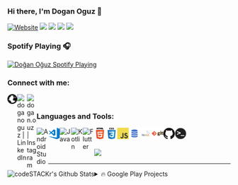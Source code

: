 
### Hi there, I'm Dogan Oguz 👋

[![Website](https://i.hizliresim.com/ndsPZI.png)](https://doganoguz.com/) <img width="29px" src="https://upload.wikimedia.org/wikipedia/commons/thumb/8/82/Android_logo_2019.svg/1173px-Android_logo_2019.svg.png" />
<img width="29px" src="https://cdn.worldvectorlogo.com/logos/flutter-logo.svg" /> 
<img width="29px" src="https://img.icons8.com/color/452/firebase.png" />
<img width="29px" src="https://cdn.worldvectorlogo.com/logos/google-admob.svg" />
### Spotify Playing 🎧
[<img src="https://now-playing-codestackr.vercel.app/api/spotify-playing" alt="Doğan Oğuz Spotify Playing" width="350" />](https://open.spotify.com/embed/track/3xgK660fsZH7ZDcOMfIdfB)

### Connect with me:

[<img align="left" alt="doganoguzCOM" width="22px" src="https://raw.githubusercontent.com/iconic/open-iconic/master/svg/globe.svg" />][website] 
[<img align="left" alt="doganoguz | LinkedIn" width="22px" src="https://cdn.jsdelivr.net/npm/simple-icons@v3/icons/linkedin.svg" />][linkedin]
[<img align="left" alt="dogan.ouz | Instagram" width="22px" src="https://cdn.jsdelivr.net/npm/simple-icons@v3/icons/instagram.svg" />][instagram]

<br />

### Languages and Tools:
<img align="left" alt="Android Studio" width="26px" src="https://himesegitim.com/files/urunler/android-studio-egitimi_1586210759.png" />

<img align="left" alt="Visual Studio Code" width="26px" src="https://raw.githubusercontent.com/github/explore/80688e429a7d4ef2fca1e82350fe8e3517d3494d/topics/visual-studio-code/visual-studio-code.png" />

<img align="left" alt="Java" width="26px" src="https://i.pinimg.com/originals/e9/94/61/e99461fdd5b3db8bdb3081d8acf5e524.png" />
<img align="left" alt="Kotlin" width="26px" src="https://upload.wikimedia.org/wikipedia/commons/thumb/7/74/Kotlin-logo.svg/1024px-Kotlin-logo.svg.png" />
<img align="left" alt="Flutter" width="26px" src="https://cdn.worldvectorlogo.com/logos/flutter-logo.svg" />

<img align="left" alt="HTML5" width="26px" src="https://raw.githubusercontent.com/github/explore/80688e429a7d4ef2fca1e82350fe8e3517d3494d/topics/html/html.png" />
<img align="left" alt="CSS3" width="26px" src="https://raw.githubusercontent.com/github/explore/80688e429a7d4ef2fca1e82350fe8e3517d3494d/topics/css/css.png" />
<img align="left" alt="JavaScript" width="26px" src="https://raw.githubusercontent.com/github/explore/80688e429a7d4ef2fca1e82350fe8e3517d3494d/topics/javascript/javascript.png" />

<img align="left" alt="SQL" width="26px" src="https://raw.githubusercontent.com/github/explore/80688e429a7d4ef2fca1e82350fe8e3517d3494d/topics/sql/sql.png" />
<img align="left" alt="MySQL" width="26px" src="https://raw.githubusercontent.com/github/explore/80688e429a7d4ef2fca1e82350fe8e3517d3494d/topics/mysql/mysql.png" />
<img align="left" alt="Git" width="26px" src="https://raw.githubusercontent.com/github/explore/80688e429a7d4ef2fca1e82350fe8e3517d3494d/topics/git/git.png" />
<img align="left" alt="GitHub" width="26px" src="https://raw.githubusercontent.com/github/explore/78df643247d429f6cc873026c0622819ad797942/topics/github/github.png" />
<img align="left" alt="Terminal" width="26px" src="https://raw.githubusercontent.com/github/explore/80688e429a7d4ef2fca1e82350fe8e3517d3494d/topics/terminal/terminal.png" />

<br />
<br />  

![](https://komarev.com/ghpvc/?username=doganoguz&style=flat-square)

--- 

<img align="left" alt="codeSTACKr's Github Stats" src="https://github-readme-stats.codestackr.vercel.app/api?username=doganoguz&show_icons=true&hide_border=true" />


<details>
  <summary>🔥  Google Play Projects</summary>
  
<!--START_SECTION:activity-->
🌍 [Google Play Dev. Profile](https://play.google.com/store/apps/dev?id=8686341603030191209) 
 
Popular Projects. 💯
1. ⚡ ️[Fenomen Wallpaper](https://play.google.com/store/apps/details?id=com.doganoguz.tictocwallpaper)
2. ❤️ [iHeart](https://play.google.com/store/apps/details?id=com.doganoguz.iheart) 
3. 🇹🇷 [Yerli Malı Sorgula](https://play.google.com/store/apps/details?id=com.doganoguz.yerlimali) 

<!--END_SECTION:activity-->
 
</details>

[website]: https://doganoguz.com/
[linkedin]: https://www.linkedin.com/in/do%C4%9Fan-o%C4%9Fuz-4b3970118/
[instagram]: https://www.instagram.com/dogan.ouz/
[twitter]: https://twitter.com/doganouz 

